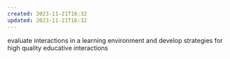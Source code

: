 ```yaml
---
created: 2023-11-21T16:32
updated: 2023-11-21T16:32
---
```

evaluate interactions in a learning environment and develop strategies for high quality educative interactions